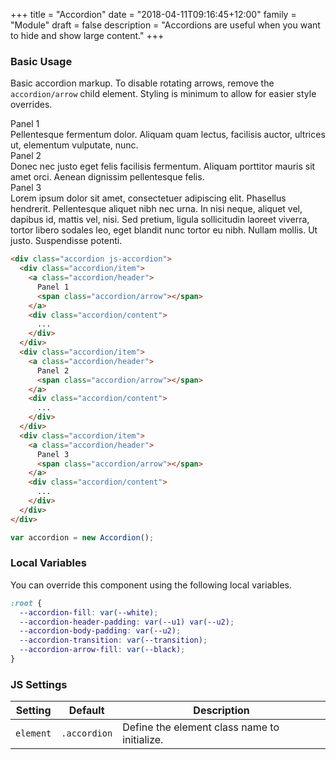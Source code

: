 +++
title = "Accordion"
date = "2018-04-11T09:16:45+12:00"
family = "Module"
draft = false
description = "Accordions are useful when you want to hide and show large content."
+++

### Basic Usage

Basic accordion markup. To disable rotating arrows, remove the `accordion/arrow` child element. Styling is minimum to allow for easier style overrides.

<div class="accordion margin-bottom:u2">
  <div class="accordion/item">
    <a class="accordion/header">
      Panel 1
      <span class="accordion/arrow"></span>
    </a>
    <div class="accordion/content">
      <div class="accordion/body">
        Pellentesque fermentum dolor. Aliquam quam lectus, facilisis auctor, ultrices ut, elementum vulputate, nunc.
      </div>
    </div>
  </div>
  <div class="accordion/item">
    <a class="accordion/header">
      Panel 2
      <span class="accordion/arrow"></span>
    </a>
    <div class="accordion/content">
      <div class="accordion/body">
        Donec nec justo eget felis facilisis fermentum. Aliquam porttitor mauris sit amet orci. Aenean dignissim pellentesque felis.
      </div>
    </div>
  </div>
  <div class="accordion/item">
    <a class="accordion/header">
      Panel 3
      <span class="accordion/arrow"></span>
    </a>
    <div class="accordion/content">
      <div class="accordion/body">
        Lorem ipsum dolor sit amet, consectetuer adipiscing elit. Phasellus hendrerit. Pellentesque aliquet nibh nec urna. In nisi neque, aliquet vel, dapibus id, mattis vel, nisi. Sed pretium, ligula sollicitudin laoreet viverra, tortor libero sodales leo, eget blandit nunc tortor eu nibh. Nullam mollis. Ut justo. Suspendisse potenti.
      </div>
    </div>
  </div>
</div>

```html
<div class="accordion js-accordion">
  <div class="accordion/item">
    <a class="accordion/header">
      Panel 1
      <span class="accordion/arrow"></span>
    </a>
    <div class="accordion/content">
      ...
    </div>
  </div>
  <div class="accordion/item">
    <a class="accordion/header">
      Panel 2
      <span class="accordion/arrow"></span>
    </a>
    <div class="accordion/content">
      ...
    </div>
  </div>
  <div class="accordion/item">
    <a class="accordion/header">
      Panel 3
      <span class="accordion/arrow"></span>
    </a>
    <div class="accordion/content">
      ...
    </div>
  </div>
</div>
```

```javascript
var accordion = new Accordion();
```

### Local Variables

You can override this component using the following local variables.

```css
:root {
  --accordion-fill: var(--white);
  --accordion-header-padding: var(--u1) var(--u2);
  --accordion-body-padding: var(--u2);
  --accordion-transition: var(--transition);
  --accordion-arrow-fill: var(--black);
}
```

### JS Settings

<table class="table width:100% table:pile table@sm:unpile">
  <thead>
    <tr>
      <th>
        <strong>Setting</strong>
      </th>
      <th>
        <strong>Default</strong>
      </th>
      <th>
        <strong>Description</strong>
      </th>
    </tr>
  </thead>
  <tbody>
    <tr>
      <td data-label="Setting">
        <code>element</code>
      </td>
      <td data-label="Default">
        <code>.accordion</code>
      </td>
      <td data-label="Description">
        Define the element class name to initialize.
      </td>
    </tr>
  </tbody>
</table>

